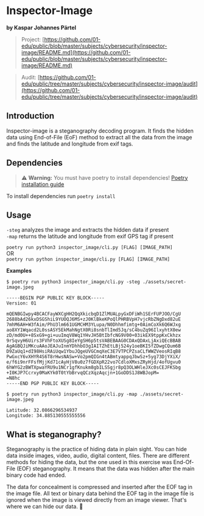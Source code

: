 # Inspector-Image
**by Kaspar Johannes Pärtel**

> Project: [https://github.com/01-edu/public/blob/master/subjects/cybersecurity/inspector-image/README.md](https://github.com/01-edu/public/blob/master/subjects/cybersecurity/inspector-image/README.md)

> Audit: [https://github.com/01-edu/public/tree/master/subjects/cybersecurity/inspector-image/audit](https://github.com/01-edu/public/tree/master/subjects/cybersecurity/inspector-image/audit)

## Introduction
Inspector-image is a steganography decoding program. It finds the hidden data using End-of-File (EoF) method to extract all the data from the image and finds the latitude and longitude from exif tags. 

## Dependencies
> ⚠️ **Warning:** You must have poetry to install dependencies!
[Poetry installation guide](https://python-poetry.org/docs/#installing-with-pipx)

To install dependencies run
```poetry install```

## Usage
```-steg``` analyzes the image and extracts the hidden data if present \
```-map``` returns the latitude and longitude from exif GPS tag if present

```poetry run python3 inspector_image/cli.py [FLAG] [IMAGE_PATH]``` \
OR \
```poetry run python inspector_image/cli.py [FLAG] [IMAGE_PATH]```

<b>Examples</b>
```
$ poetry run python3 inspector_image/cli.py -steg ./assets/secret-image.jpeg 

-----BEGIN PGP PUBLIC KEY BLOCK-----  
Version: 01

mQENBGIwpy4BCACFayWXCgHH2QqXkicbqD1ZlMUALpyGxDFiWh1SErFUPJOO/CgU
2688bAd26kxDSGShiL9YUOQJ6MS+zJ0KlBkeKPoQlPHRBVpH7vjcRbZNgDxd82uE
7mhM6AH+W3fAim/PhU3lm661UGMCHM3YLupa/N0Dhhmfimtg+0AimCoXk6Q6WJxg
ao8XY1Wqacd2L0ssASY5EkMahNgtX0Ri8snbTlImd5Jq/sC4buZq96IlxyhtX0ew
zD/md0U++8SxG9+gi+uuImqV8Wq1YHvJH5BtIbfcNG9V00+03ikEX9tppKxCkhzx
9rSqvyH6Uirs3FVhFtoXUSg8IeYgSH6p5tsVABEBAAG0CDAxQDAxLjAxiQEcBBAB
AgAGBQJiMKcuAAoJEAJuInmYDhhbO3gIAITZhEtLBj524y1oeBKI5fZDwgCQum6B
D9ZaUq1+dI98HsiRAiUqw1YbuJQgeUVGCmqXeC3E7VTPCPZsaCLfWWZVeosRIqB8
PwGxcY6vXHYR4S6T8rHwsNASw+Vo2pmQIGn4tABmtyappqJbwSz+5yg73DjYXiX/
e/f6i9nrFFsfMjjKd71cAyHjV8u0z7fGDXpR22vo7CdloXMxsZRyHjd/4ofUgvu0
6hWYG2zBWTXpwaYRU9u1NCr1gfKnukm8gbILSSgjr8pQ3OLWHleJXc0sCEJFKSbg
+I0KJP7Ccrxy0MaKYk0T0tYbBrvqQCzXqzAqcjn+1GoDDS1J8WBJopM=
=N8hc
-----END PGP PUBLIC KEY BLOCK-----
```
```
$ poetry run python3 inspector_image/cli.py -map ./assets/secret-image.jpeg

Latitude: 32.0866296534937
Longitude: 34.885130555555556
```

## What is steganography?
Steganography is the practice of hiding data in plain sight. You can hide data inside images, video, audio, digital content, files. There are different methods for hiding the data, but the one used in this exercise was End-Of-File (EOF) steganography. It means that the data was hidden after the main binary code had ended. 

The data for concealment is compressed and inserted after the EOF tag in the image file. All text or binary data behind the EOF tag in the image file is ignored when the image is viewed directly from an image viewer. That's where we can hide our data. 👾

